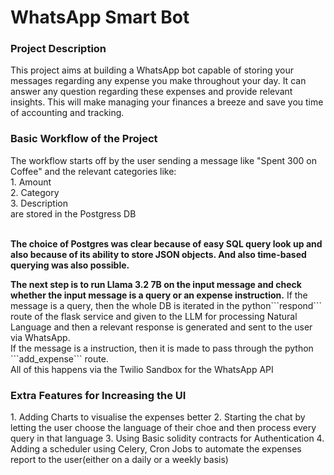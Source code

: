 <h1>WhatsApp Smart Bot</h1>
<h3><b>Project Description</b></h3>
<p>This project aims at building a WhatsApp bot capable of storing your messages regarding any expense you make throughout your day. It can answer any question regarding these expenses
and provide relevant insights. This will make managing your finances a breeze and save you time of accounting and tracking.</p>

<h3><b>Basic Workflow of the Project</b></h3>
<p>The workflow starts off by the user sending a message like "Spent 300 on Coffee" and the relevant categories like: 
<br> 1. Amount <br> 2. Category <br> 3. Description <br> are stored in the Postgress DB</p>
<br><b> The choice of Postgres was clear because of easy SQL query look up and also because of its ability to store JSON objects. And also time-based querying was also possible.</b>

<p><b>The next step is to run Llama 3.2 7B on the input message and check whether the input message is a query or an expense instruction.</b> If the message is a query, then the whole DB is iterated in the python```respond``` route of the flask service and given to the LLM for processing Natural Language and then a relevant response is generated and sent to the user via WhatsApp.<br>If the message is a instruction, then it is made to pass through the python ```add_expense``` route. <br> All of this happens via the Twilio Sandbox for the WhatsApp API</p>

<h3><b>Extra Features for Increasing the UI</b></h3>

<p>
1. Adding Charts to visualise the expenses better
2. Starting the chat by letting the user choose the language of their choe  and then process every query in that language
3. Using Basic solidity contracts for Authentication
4. Adding a scheduler using Celery, Cron Jobs to automate the expenses report to the user(either on a daily or a weekly basis)
</p>

